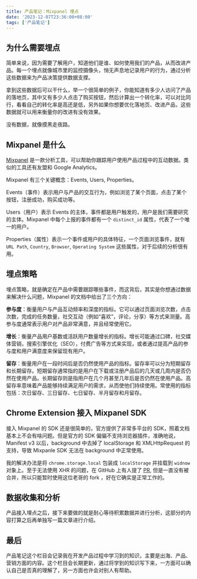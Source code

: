 ```yaml
---
title: 产品笔记：Mixpanel 埋点
date: '2023-12-07T23:36:00+08:00'
tags: ['产品笔记']
---
```


## 为什么需要埋点
简单来说，因为需要了解用户，知道他们是谁、如何使用我们的产品，从而改进产品。每一个埋点就像城市里的监控摄像头，悄无声息地记录用户的行为，通过分析这些数据来为产品决策提供数据支撑。

拿到这些数据后可以干什么，举一个很简单的例子，你能知道有多少人访问了产品的落地页，其中又有多少人点击了购买按钮，然后计算出一个转化率，可以对比同行，看看自己的转化率是高还是低，另外如果你想要优化落地页、改进产品，这些数据就可以用来衡量你的改进有没有效果。

没有数据，就像摸黑走夜路。

## Mixpanel 是什么
[Mixpanel](https://mixpanel.com/) 是一款分析工具，可以帮助你跟踪用户使用产品过程中的互动数据。类似的工具还有友盟和 Google Analytics。

Mixpanel 有三个关键概念：Events, Users, Properties。

Events（事件）表示用户与产品的交互行为，例如浏览了某个页面，点击了某个按钮，注册成功，购买成功等。

Users（用户）表示 Events 的主体，事件都是用户触发的，用户是我们需要研究的主体。Mixpanel 中每个上报的事件都有一个 `distinct_id` 属性，代表了一个唯一的用户。

Properties（属性）表示一个事件或用户的具体特征，一个页面浏览事件，就有 `URL Path`, `Country`, `Browser`, `Operating System` 这些属性，对于后续的分析很有用。

## 埋点策略
埋点策略，就是确定在产品中需要跟踪哪些事件，而这背后，其实是你想通过数据来解决什么问题，Mixpanel 的文档中给出了三个方向：

**参与度**：衡量用户与产品互动频率和深度的指标。它可以通过页面浏览次数，点击次数，完成的任务数量，社交互动（例如“喜欢”，评论，分享）等方式来测量。高参与度通常表示用户对产品非常满意，并且经常使用它。

**增长**：衡量产品用户基数或活跃用户数量增长的指标。增长可能通过口碑，社交媒体营销，搜索引擎优化（SEO），付费广告等方式来实现，或者通过提高产品的参与度和用户满意度来保留现有用户。

**留存**：衡量用户在一段时间后是否仍然使用产品的指标。留存率可以分为短期留存和长期留存。短期留存通常指的是用户在下载或注册产品后的几天或几周内是否仍然在使用产品。长期留存则是指用户在几个月甚至几年后是否仍然在使用产品。高留存率意味着产品能够持续满足用户的需求，从而使他们持续使用。常使用的指标包括：次日留存、三日留存、七日留存、半月留存和月留存。
## Chrome Extension 接入 Mixpanel SDK
接入 Mixpanel 的 SDK 还是很简单的，官方提供了非常多平台的 SDK，照着文档基本上不会有啥问题。但是官方的 SDK 偏偏不支持浏览器插件，准确地说，Manifest v3 以后，background 中去掉了 localStorage 和 XMLHttpRequest 的支持，导致 Mixpanle SDK 无法在 background 中正常使用。

我的解决办法是将 `chrome.storage.local` 包装成 `localStorage` 并挂载到 `widnow` 对象上。至于无法使用 XHR 的问题，在 GitHub 上有人提了 [PR](https://github.com/mixpanel/mixpanel-js/pull/342), 但是一直没有被合并，所以只能暂时使用这位老哥的 fork ，好在它确实是正常工作的。

## 数据收集和分析
产品接入埋点之后，接下来要做的就是耐心等待积累数据并进行分析，这部分的内容打算之后再单独写一篇文章进行介绍。

## 最后
产品笔记这个栏目会记录我在开发产品过程中学习到的知识，主要是出海、产品、营销方面的内容。这个栏目会长期更新，通过将学到的知识写下来，一方面可以确认自己是否真的理解了，另一方面也许会对别人有帮助。